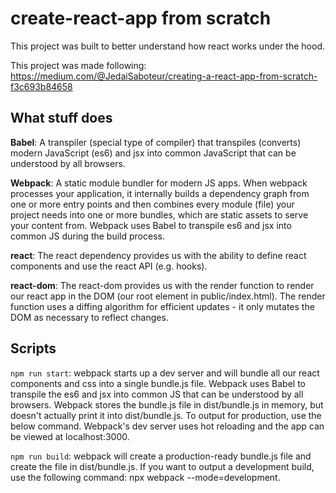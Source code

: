# create-react-app from scratch

This project was built to better understand how react works under the hood.

This project was made following: https://medium.com/@JedaiSaboteur/creating-a-react-app-from-scratch-f3c693b84658

## What stuff does

**Babel**: A transpiler (special type of compiler) that transpiles (converts) modern JavaScript (es6) and jsx into common JavaScript that can be understood by all browsers.

**Webpack**: A static module bundler for modern JS apps. When webpack processes your application, it internally builds a dependency graph from one or more entry points and then combines every module (file) your project needs into one or more bundles, which are static assets to serve your content from. Webpack uses Babel to transpile es6 and jsx into common JS during the build process.

**react**: The react dependency provides us with the ability to define react components and use the react API (e.g. hooks).

**react-dom**: The react-dom provides us with the render function to render our react app in the DOM (our root element in public/index.html). The render function uses a diffing algorithm for efficient updates - it only mutates the DOM as necessary to reflect changes.

## Scripts

`npm run start`: webpack starts up a dev server and will bundle all our react components and css into a single bundle.js file. Webpack uses Babel to transpile the es6 and jsx into common JS that can be understood by all browsers. Webpack stores the bundle.js file in dist/bundle.js in memory, but doesn't actually print it into dist/bundle.js. To output for production, use the below command. Webpack's dev server uses hot reloading and the app can be viewed at localhost:3000.

`npm run build`: webpack will create a production-ready bundle.js file and create the file in dist/bundle.js. If you want to output a development build, use the following command: npx webpack --mode=development.
